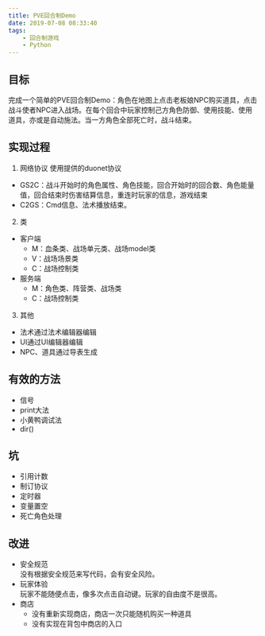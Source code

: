 ```yaml
---
title: PVE回合制Demo
date: 2019-07-08 08:33:40
tags:
    - 回合制游戏
    - Python
---
```

## 目标
完成一个简单的PVE回合制Demo：角色在地图上点击老板娘NPC购买道具，点击战斗使者NPC进入战场。在每个回合中玩家控制己方角色防御、使用技能、使用道具，亦或是自动施法。当一方角色全部死亡时，战斗结束。

<!-- more -->

## 实现过程
1. 网络协议
使用提供的duonet协议
* GS2C：战斗开始时的角色属性、角色技能，回合开始时的回合数、角色能量值，回合结束时伤害结算信息，重连时玩家的信息，游戏结束
* C2GS：Cmd信息、法术播放结束。

2. 类
* 客户端
    * M：血条类、战场单元类、战场model类
    * V：战场场景类
    * C：战场控制类
* 服务端
    * M：角色类、阵营类、战场类
    * C：战场控制类

3. 其他
* 法术通过法术编辑器编辑
* UI通过UI编辑器编辑
* NPC、道具通过导表生成

## 有效的方法
* 信号
* print大法
* 小黄鸭调试法
* dir()

## 坑
* 引用计数
* 制订协议
* 定时器
* 变量置空
* 死亡角色处理

## 改进
* 安全规范  
没有根据安全规范来写代码，会有安全风险。
* 玩家体验  
玩家不能随便点击，像多次点击自动键。玩家的自由度不是很高。
* 商店  
    * 没有重新实现商店，商店一次只能随机购买一种道具
    * 没有实现在背包中商店的入口
